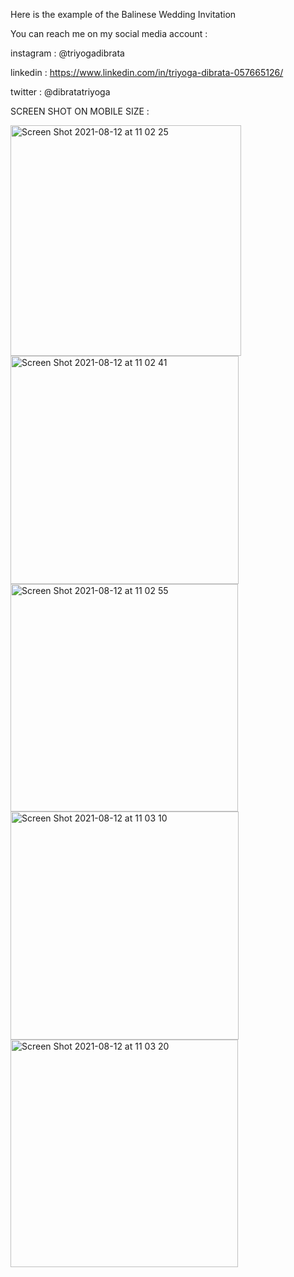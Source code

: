 
Here is the example of the Balinese Wedding Invitation

You can reach me on my social media account :

instagram : @triyogadibrata

linkedin : https://www.linkedin.com/in/triyoga-dibrata-057665126/

twitter : @dibratatriyoga

SCREEN SHOT ON MOBILE SIZE :


<img width="369" alt="Screen Shot 2021-08-12 at 11 02 25" src="https://user-images.githubusercontent.com/36233415/129132298-2619323f-4694-4c12-bf4a-1c5219987485.png">
<img width="365" alt="Screen Shot 2021-08-12 at 11 02 41" src="https://user-images.githubusercontent.com/36233415/129132308-f0513bb0-6191-496e-aed0-cebe1ea4ffb6.png">
<img width="364" alt="Screen Shot 2021-08-12 at 11 02 55" src="https://user-images.githubusercontent.com/36233415/129132316-c98f4214-232f-4b95-97e6-0f8b92db8979.png">
<img width="365" alt="Screen Shot 2021-08-12 at 11 03 10" src="https://user-images.githubusercontent.com/36233415/129132327-b7a0dd6e-2ac8-48d8-b347-4bfa62b87247.png">
<img width="364" alt="Screen Shot 2021-08-12 at 11 03 20" src="https://user-images.githubusercontent.com/36233415/129132335-f9c0375f-cd12-4698-a033-87b8e8ab143f.png">
